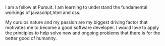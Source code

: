 I am a fellow at Pursuit.
I am learning to understand the fundamental workings of javascript,html and css.

  My curuios nature and my passion are my biggest driving factor that motivates me to become a good software developer.
I would love to apply the principles to help solve new and ongoing problems that there is for the better good of humanity.
 

